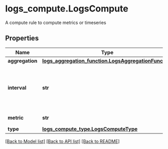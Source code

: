 # logs_compute.LogsCompute

A compute rule to compute metrics or timeseries
## Properties
Name | Type | Description | Notes
------------ | ------------- | ------------- | -------------
**aggregation** | [**logs_aggregation_function.LogsAggregationFunction**](LogsAggregationFunction.md) |  | 
**interval** | **str** | The time buckets&#39; size (only used for type&#x3D;timeseries) Defaults to a resolution of 150 points | [optional] 
**metric** | **str** | The metric to use | [optional] 
**type** | [**logs_compute_type.LogsComputeType**](LogsComputeType.md) |  | [optional] 

[[Back to Model list]](README.md#documentation-for-models) [[Back to API list]](README.md#documentation-for-api-endpoints) [[Back to README]](README.md)



